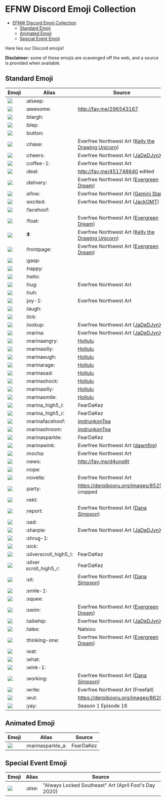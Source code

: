 # EFNW Discord Emoji Collection

<!-- TOC -->

- [EFNW Discord Emoji Collection](#efnw-discord-emoji-collection)
    - [Standard Emoji](#standard-emoji)
    - [Animated Emoji](#animated-emoji)
    - [Special Event Emoji](#special-event-emoji)

<!-- /TOC -->

Here lies our Discord emojis!

**Disclaimer:** some of these emojis are scavenged off the web, and a source is provided when available.

## Standard Emoji

|                Emoji                |          Alias          | Source |
| ----------------------------------- | ----------------------- | ------ |
| ![](emoji/alseep.png)               | :alseep:                | |
| ![](emoji/awesome.png)              | :awesome:               | http://fav.me/296543167 |
| ![](emoji/blargh.png)               | :blargh:                | |
| ![](emoji/blep.png)                 | :blep:                  | |
| ![](emoji/button.png)               | :button:                | |
| ![](emoji/chase.png)                | :chase:                 | Everfree Northwest Art ([Kelly the Drawing Unicorn](https://www.deviantart.com/kellythedrawinguni)) |
| ![](emoji/cheers.png)               | :cheers:                | Everfree Northwest Art ([JaDeDJynX](https://www.deviantart.com/jadedjynx)) |
| ![](emoji/coffee-1.png)             | :coffee-1:              | Everfree Northwest Art |
| ![](emoji/deal.png)                 | :deal:                  | http://fav.me/451748640 edited |
| ![](emoji/delivery.png)             | :delivery:              | Everfree Northwest Art ([Evergreen Dream](https://www.deviantart.com/okapifeathers)) |
| ![](emoji/efnw.png)                 | :efnw:                  | Everfree Northwest Art ([Gemini Star](https://twitter.com/electrickeet)) |
| ![](emoji/excited.png)              | :excited:               | Everfree Northwest Art ([JackOMT](https://www.deviantart.com/jackofmosttrades)) |
| ![](emoji/facehoof.png)             | :facehoof:              | |
| ![](emoji/float.png)                | :float:                 | Everfree Northwest Art ([Evergreen Dream](https://www.deviantart.com/okapifeathers)) |
| ![](emoji/fly.png)                  | :fly:                   | Everfree Northwest Art ([Kelly the Drawing Unicorn](https://www.deviantart.com/kellythedrawinguni)) |
| ![](emoji/frontpage.png)            | :frontpage:             | Everfree Northwest Art ([Evergreen Dream](https://www.deviantart.com/okapifeathers)) |
| ![](emoji/gasp.png)                 | :gasp:                  | |
| ![](emoji/happy.png)                | :happy:                 | |
| ![](emoji/hello.png)                | :hello:                 | |
| ![](emoji/hug.png)                  | :hug:                   | Everfree Northwest Art |
| ![](emoji/huh.png)                  | :huh:                   | |
| ![](emoji/joy-1.png)                | :joy-1:                 | Everfree Northwest Art |
| ![](emoji/laugh.png)                | :laugh:                 | |
| ![](emoji/lick.png)                 | :lick:                  | |
| ![](emoji/lookup.png)               | :lookup:                | Everfree Northwest Art ([JaDeDJynX](https://www.deviantart.com/jadedjynx)) |
| ![](emoji/marina.png)               | :marina:                | Everfree Northwest Art ([JaDeDJynX](https://www.deviantart.com/jadedjynx)) |
| ![](emoji/marinaAngry.png)          | :marinaangry:           | [Hollulu](https://twitter.com/meekcheep) |
| ![](emoji/marinaEep.png)            | :marinasilly:           | [Hollulu](https://twitter.com/meekcheep) |
| ![](emoji/marinaEugh.png)           | :marinaeugh:            | [Hollulu](https://twitter.com/meekcheep) |
| ![](emoji/marinaRage.png)           | :marinarage:            | [Hollulu](https://twitter.com/meekcheep) |
| ![](emoji/marinaSad.png)            | :marinasad:             | [Hollulu](https://twitter.com/meekcheep) |
| ![](emoji/marinaShock.png)          | :marinashock:           | [Hollulu](https://twitter.com/meekcheep) |
| ![](emoji/marinaSilly.png)          | :marinasilly:           | [Hollulu](https://twitter.com/meekcheep) |
| ![](emoji/marinaSmile.png)          | :marinasmile:           | [Hollulu](https://twitter.com/meekcheep) |
| ![](emoji/marina_high5_l.png)       | :marina_high5_l:        | FearDaKez |
| ![](emoji/marina_high5_r.png)       | :marina_high5_r:        | FearDaKez |
| ![](emoji/marinafacehoof.png)       | :marinafacehoof:        | [imdrunkonTea](https://www.deviantart.com/imdrunkontea) |
| ![](emoji/marinashroom.png)         | :marinashroom:          | [imdrunkonTea](https://www.deviantart.com/imdrunkontea) |
| ![](emoji/marinasparkle.png)        | :marinasparkle:         | FearDaKez |
| ![](emoji/marinawink.png)           | :marinawink:            | Everfree Northwest Art ([dawnfire](https://www.deviantart.com/dawnf1re)) |
| ![](emoji/mocha.png)                | :mocha:                 | Everfree Northwest Art |
| ![](emoji/news.png)                 | :news:                  | http://fav.me/d4unq6t |
| ![](emoji/nope.png)                 | :nope:                  | |
| ![](emoji/novella.png)              | :novella:               | Everfree Northwest Art |
| ![](emoji/party.png)                | :party:                 | https://derpibooru.org/images/85252 cropped |
| ![](emoji/rekt.png)                 | :rekt:                  | |
| ![](emoji/report.png)               | :report:                | Everfree Northwest Art ([Dana Simpson](https://danasimpson.com/))|
| ![](emoji/sad.png)                  | :sad:                   | |
| ![](emoji/sharpie.png)              | :sharpie:               | Everfree Northwest Art ([JaDeDJynX](https://www.deviantart.com/jadedjynx)) |
| ![](emoji/shrug-1.png)              | :shrug-1:               | |
| ![](emoji/sick.png)                 | :sick:                  | |
| ![](emoji/silverscroll_high5_l.png) | :silverscroll_high5_l:  | FearDaKez |
| ![](emoji/silverscroll_high5_r.png) | :silver scroll_high5_r: | FearDaKez |
| ![](emoji/sit.png)                  | :sit:                   | Everfree Northwest Art ([Dana Simpson](https://danasimpson.com/)) |
| ![](emoji/smile-1.png)              | :smile-1:               | |
| ![](emoji/squee.png)                | :squee:                 | |
| ![](emoji/swim.png)                 | :swim:                  | Everfree Northwest Art ([Evergreen Dream](https://www.deviantart.com/okapifeathers)) |
| ![](emoji/tailwhip.png)             | :tailwhip:              | Everfree Northwest Art ([JaDeDJynX](https://www.deviantart.com/jadedjynx)) |
| ![](emoji/tales.png)                | :tales:                 | Natsiou |
| ![](emoji/thinking-one.png)         | :thinking-one:          | Everfree Northwest Art ([Evergreen Dream](https://www.deviantart.com/okapifeathers)) |
| ![](emoji/wat.png)                  | :wat:                   | |
| ![](emoji/what.png)                 | :what:                  | |
| ![](emoji/wink-1.png)               | :wink-1:                | |
| ![](emoji/working.png)              | :working:               | Everfree Northwest Art ([Dana Simpson](https://danasimpson.com/)) |
| ![](emoji/write.png)                | :write:                 | Everfree Northwest Art (Freefall) |
| ![](emoji/wut.png)                  | :wut:                   | https://derpibooru.org/images/86209 |
| ![](emoji/yay.png)                  | :yay:                   | Season 1 Episode 16 |

## Animated Emoji
|             Emoji              |       Alias       |  Source   |
| ------------------------------ | ----------------- | --------- |
| ![](emoji/marinasparkle_a.gif) | :marinasparkle_a: | FearDaKez |

## Special Event Emoji
|        Emoji        | Alias  | Source |
| ------------------- | ------ | ------ |
| ![](emoji/alse.png) | :alse: | "Always Locked Southeast" Art (April Fool's Day 2020) |
